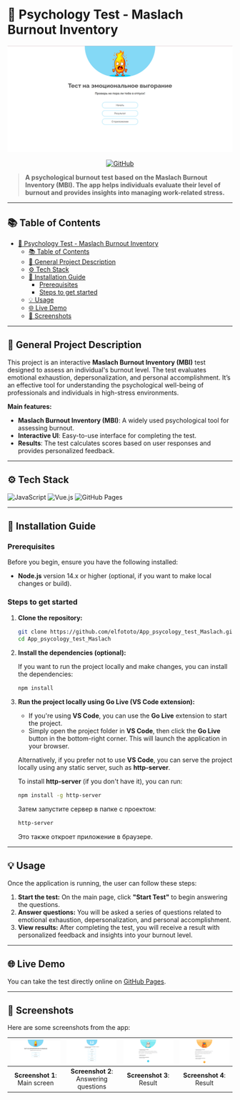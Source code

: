 # 🧠 Psychology Test - Maslach Burnout Inventory

![App Screenshot](./assets/screen_main_page.png)  

<p align="center">
  <a href="https://github.com/elfototo/App_psycology_test_Maslach" target="_blank">
    <img src="https://img.shields.io/badge/GitHub-Repository-181717?style=for-the-badge&logo=github&logoColor=white" alt="GitHub">
  </a>
</p>

> **A psychological burnout test based on the Maslach Burnout Inventory (MBI). The app helps individuals evaluate their level of burnout and provides insights into managing work-related stress.**

---

## 📚 Table of Contents
- [🧠 Psychology Test - Maslach Burnout Inventory](#-psychology-test---maslach-burnout-inventory)
  - [📚 Table of Contents](#-table-of-contents)
  - [🎯 General Project Description](#-general-project-description)
  - [⚙️ Tech Stack](#️-tech-stack)
  - [🚀 Installation Guide](#-installation-guide)
    - [Prerequisites](#prerequisites)
    - [Steps to get started](#steps-to-get-started)
  - [💡 Usage](#-usage)
  - [🌐 Live Demo](#-live-demo)
  - [📸 Screenshots](#-screenshots)

---

## 🎯 General Project Description

This project is an interactive **Maslach Burnout Inventory (MBI)** test designed to assess an individual's burnout level. The test evaluates emotional exhaustion, depersonalization, and personal accomplishment. It’s an effective tool for understanding the psychological well-being of professionals and individuals in high-stress environments.

**Main features:**
- **Maslach Burnout Inventory (MBI)**: A widely used psychological tool for assessing burnout.
- **Interactive UI**: Easy-to-use interface for completing the test.
- **Results**: The test calculates scores based on user responses and provides personalized feedback.

---

## ⚙️ Tech Stack

![JavaScript](https://img.shields.io/badge/JavaScript-F7DF1E?style=for-the-badge&logo=javascript&logoColor=black)
![Vue.js](https://img.shields.io/badge/Vue.js-4FC08D?style=for-the-badge&logo=vue.js&logoColor=white)
![GitHub Pages](https://img.shields.io/badge/GitHub%20Pages-222?style=for-the-badge&logo=github&logoColor=white)

---

## 🚀 Installation Guide

### Prerequisites
Before you begin, ensure you have the following installed:
- **Node.js** version 14.x or higher (optional, if you want to make local changes or build).

### Steps to get started

1. **Clone the repository:**

    ```bash
    git clone https://github.com/elfototo/App_psycology_test_Maslach.git
    cd App_psycology_test_Maslach
    ```

2. **Install the dependencies (optional):**

    If you want to run the project locally and make changes, you can install the dependencies:

    ```bash
    npm install
    ```

3. **Run the project locally using Go Live (VS Code extension):**

    - If you're using **VS Code**, you can use the **Go Live** extension to start the project.
    - Simply open the project folder in **VS Code**, then click the **Go Live** button in the bottom-right corner. This will launch the application in your browser.

    Alternatively, if you prefer not to use **VS Code**, you can serve the project locally using any static server, such as **http-server**.

    To install **http-server** (if you don't have it), you can run:

    ```bash
    npm install -g http-server
    ```

    Затем запустите сервер в папке с проектом:

    ```bash
    http-server
    ```

    Это также откроет приложение в браузере.

---

## 💡 Usage

Once the application is running, the user can follow these steps:
1. **Start the test:** On the main page, click **"Start Test"** to begin answering the questions.
2. **Answer questions:** You will be asked a series of questions related to emotional exhaustion, depersonalization, and personal accomplishment.
3. **View results:** After completing the test, you will receive a result with personalized feedback and insights into your burnout level.

---

## 🌐 Live Demo

You can take the test directly online on [GitHub Pages](https://elfototo.github.io/App_psycology_test_Maslach/).

---

## 📸 Screenshots

Here are some screenshots from the app:

| ![Screenshot 1](./assets/screen_main_page.png) | ![Screenshot 2](./assets/screen_qus_page.png) | ![Screenshot 3](./assets/screen_result1_page.png) | ![Screenshot 4](./assets/screen_result2_page.png) |
|:------------------------------------------------:|:------------------------------------------------:|:------------------------------------------------:|:------------------------------------------------:|
| **Screenshot 1**: Main screen                     | **Screenshot 2**: Answering questions            | **Screenshot 3**: Result                | **Screenshot 4**: Result                |



